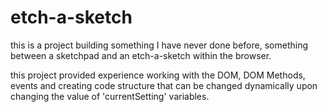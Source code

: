 # etch-a-sketch
this is a project building something I have never done before,
something between a sketchpad and an etch-a-sketch within the browser.

this project provided experience working with the DOM, DOM Methods, events and creating code structure
that can be changed dynamically upon changing the value of 'currentSetting' variables.